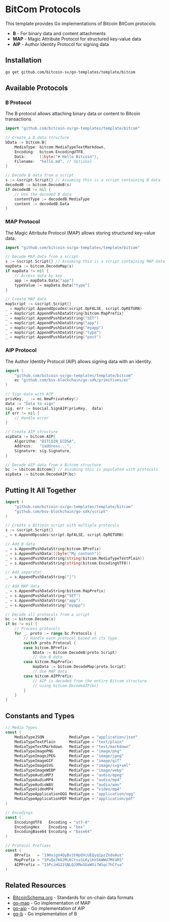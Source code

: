 # BitCom Protocols

This template provides Go implementations of Bitcoin BitCom protocols:

- **B** - For binary data and content attachments
- **MAP** - Magic Attribute Protocol for structured key-value data
- **AIP** - Author Identity Protocol for signing data

## Installation

```bash
go get github.com/bitcoin-sv/go-templates/template/bitcom
```

## Available Protocols

### B Protocol

The B protocol allows attaching binary data or content to Bitcoin transactions.

```go
import "github.com/bitcoin-sv/go-templates/template/bitcom"

// Create a B data structure
bData := bitcom.B{
    MediaType: bitcom.MediaTypeTextMarkdown,
    Encoding:  bitcom.EncodingUTF8,
    Data:      []byte("# Hello Bitcoin"),
    Filename:  "hello.md", // Optional
}

// Decode B data from a script
s := &script.Script{} // Assuming this is a script containing B data
decodedB := bitcom.DecodeB(s)
if decodedB != nil {
    // Use the decoded B data
    contentType := decodedB.MediaType
    content := decodedB.Data
}
```

### MAP Protocol

The Magic Attribute Protocol (MAP) allows storing structured key-value data.

```go
import "github.com/bitcoin-sv/go-templates/template/bitcom"

// Decode MAP data from a script
s := &script.Script{} // Assuming this is a script containing MAP data
mapData := bitcom.DecodeMap(s)
if mapData != nil {
    // Access data by key
    app := mapData.Data["app"]
    typeValue := mapData.Data["type"]
}

// Create MAP data
mapScript := &script.Script{}
_ = mapScript.AppendOpcodes(script.OpFALSE, script.OpRETURN)
_ = mapScript.AppendPushDataString(bitcom.MapPrefix)
_ = mapScript.AppendPushDataString("SET")
_ = mapScript.AppendPushDataString("app")
_ = mapScript.AppendPushDataString("myapp")
_ = mapScript.AppendPushDataString("type")
_ = mapScript.AppendPushDataString("post")
```

### AIP Protocol

The Author Identity Protocol (AIP) allows signing data with an identity.

```go
import (
    "github.com/bitcoin-sv/go-templates/template/bitcom"
    ec "github.com/bsv-blockchain/go-sdk/primitives/ec"
)

// Sign data with AIP
privKey, _ := ec.NewPrivateKey()
data := "Data to sign"
sig, err := bsocial.SignAIP(privKey,  data)
if err != nil {
    // Handle error
}

// Create AIP structure
aipData := bitcom.AIP{
    Algorithm: "BITCOIN_ECDSA",
    Address:   "1address...",
    Signature: sig.Signature,
}

// Decode AIP data from a Bitcom structure
bc := &bitcom.Bitcom{} // Assuming this is populated with protocols
aipData := bitcom.DecodeAIP(bc)
```

## Putting It All Together

```go
import (
    "github.com/bitcoin-sv/go-templates/template/bitcom"
    "github.com/bsv-blockchain/go-sdk/script"
)

// Create a Bitcoin script with multiple protocols
s := &script.Script{}
_ = s.AppendOpcodes(script.OpFALSE, script.OpRETURN)

// Add B data
_ = s.AppendPushDataString(bitcom.BPrefix)
_ = s.AppendPushData([]byte("My content"))
_ = s.AppendPushDataString(string(bitcom.MediaTypeTextPlain))
_ = s.AppendPushDataString(string(bitcom.EncodingUTF8))

// Add separator
_ = s.AppendPushDataString("|")

// Add MAP data
_ = s.AppendPushDataString(bitcom.MapPrefix)
_ = s.AppendPushDataString("SET")
_ = s.AppendPushDataString("app")
_ = s.AppendPushDataString("myapp")

// Decode all protocols from a script
bc := bitcom.Decode(s)
if bc != nil {
    // Process protocols
    for _, proto := range bc.Protocols {
        // Handle each protocol based on its type
        switch proto.Protocol {
        case bitcom.BPrefix:
            bData := bitcom.DecodeB(proto.Script)
            // Use B data
        case bitcom.MapPrefix:
            mapData := bitcom.DecodeMap(proto.Script)
            // Use MAP data
        case bitcom.AIPPrefix:
            // AIP is decoded from the entire Bitcom structure
            // using bitcom.DecodeAIP(bc)
        }
    }
}
```

## Constants and Types

```go
// Media Types
const (
    MediaTypeJSON           MediaType = "application/json"
    MediaTypeTextPlain      MediaType = "text/plain"
    MediaTypeTextMarkdown   MediaType = "text/markdown"
    MediaTypeImagePNG       MediaType = "image/png"
    MediaTypeImageJPEG      MediaType = "image/jpeg"
    MediaTypeImageGIF       MediaType = "image/gif"
    MediaTypeImageSVG       MediaType = "image/svg+xml"
    MediaTypeImageWEBP      MediaType = "image/webp"
    MediaTypeAudioMP3       MediaType = "audio/mpeg"
    MediaTypeAudioMP4       MediaType = "audio/mp4"
    MediaTypeAudioWAV       MediaType = "audio/wav"
    MediaTypeVideoMP4       MediaType = "video/mp4"
    MediaTypeApplicationOGG MediaType = "application/ogg"
    MediaTypeApplicationPDF MediaType = "application/pdf"
)

// Encodings
const (
    EncodingUTF8   Encoding = "utf-8"
    EncodingHex    Encoding = "hex"
    EncodingBase64 Encoding = "base64"
)

// Protocol Prefixes
const (
    BPrefix   = "19HxigV4QyBv3tHpQVcUEQyq1pzZVdoAut"
    MapPrefix = "1PuQa7K62MiKCtssSLKy1kh56WWU7MtUR5"
    AIPPrefix = "15PciHG22SNLQJXMoSUaWVi7WSqc7hCfva"
)
```

## Related Resources

- [BitcoinSchema.org](https://bitcoinschema.org/) - Standards for on-chain data formats
- [go-map](https://github.com/BitcoinSchema/go-map) - Go implementation of MAP
- [go-aip](https://github.com/BitcoinSchema/go-aip) - Go implementation of AIP
- [go-b](https://github.com/BitcoinSchema/go-b) - Go implementation of B 